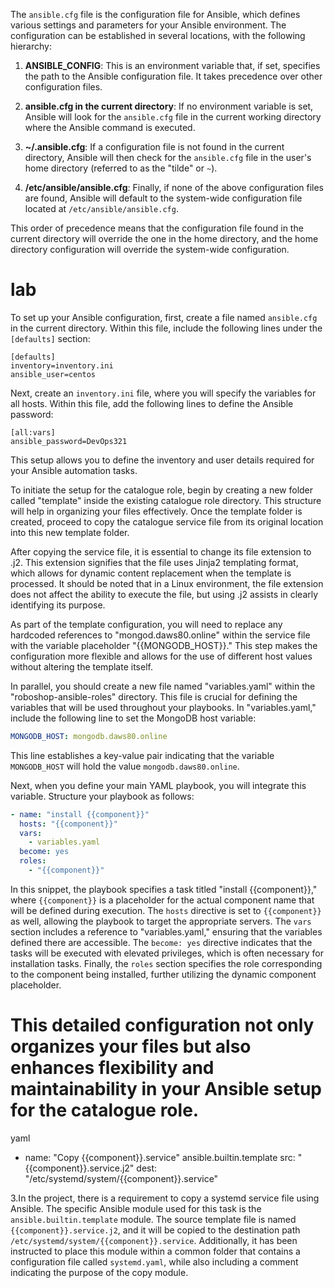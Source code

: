 The `ansible.cfg` file is the configuration file for Ansible, which defines various settings and parameters for your Ansible environment. The configuration can be established in several locations, with the following hierarchy:

1. **ANSIBLE_CONFIG**: This is an environment variable that, if set, specifies the path to the Ansible configuration file. It takes precedence over other configuration files.

2. **ansible.cfg in the current directory**: If no environment variable is set, Ansible will look for the `ansible.cfg` file in the current working directory where the Ansible command is executed.

3. **~/.ansible.cfg**: If a configuration file is not found in the current directory, Ansible will then check for the `ansible.cfg` file in the user's home directory (referred to as the "tilde" or `~`).

4. **/etc/ansible/ansible.cfg**: Finally, if none of the above configuration files are found, Ansible will default to the system-wide configuration file located at `/etc/ansible/ansible.cfg`.

This order of precedence means that the configuration file found in the current directory will override the one in the home directory, and the home directory configuration will override the system-wide configuration.

# lab
To set up your Ansible configuration, first, create a file named `ansible.cfg` in the current directory. Within this file, include the following lines under the `[defaults]` section:

```
[defaults]
inventory=inventory.ini
ansible_user=centos
```

Next, create an `inventory.ini` file, where you will specify the variables for all hosts. Within this file, add the following lines to define the Ansible password:

```
[all:vars]
ansible_password=DevOps321
```

This setup allows you to define the inventory and user details required for your Ansible automation tasks.

To initiate the setup for the catalogue role, begin by creating a new folder called "template" inside the existing catalogue role directory. This structure will help in organizing your files effectively. Once the template folder is created, proceed to copy the catalogue service file from its original location into this new template folder.

After copying the service file, it is essential to change its file extension to .j2. This extension signifies that the file uses Jinja2 templating format, which allows for dynamic content replacement when the template is processed. It should be noted that in a Linux environment, the file extension does not affect the ability to execute the file, but using .j2 assists in clearly identifying its purpose.

As part of the template configuration, you will need to replace any hardcoded references to "mongod.daws80.online" within the service file with the variable placeholder "{{MONGODB_HOST}}." This step makes the configuration more flexible and allows for the use of different host values without altering the template itself.

In parallel, you should create a new file named "variables.yaml" within the "roboshop-ansible-roles" directory. This file is crucial for defining the variables that will be used throughout your playbooks. In "variables.yaml," include the following line to set the MongoDB host variable:

```yaml
MONGODB_HOST: mongodb.daws80.online
```

This line establishes a key-value pair indicating that the variable `MONGODB_HOST` will hold the value `mongodb.daws80.online`.

Next, when you define your main YAML playbook, you will integrate this variable. Structure your playbook as follows:

```yaml
- name: "install {{component}}"
  hosts: "{{component}}"
  vars:
    - variables.yaml
  become: yes
  roles:
    - "{{component}}"
```

In this snippet, the playbook specifies a task titled "install {{component}}," where `{{component}}` is a placeholder for the actual component name that will be defined during execution. The `hosts` directive is set to `{{component}}` as well, allowing the playbook to target the appropriate servers. The `vars` section includes a reference to "variables.yaml," ensuring that the variables defined there are accessible. The `become: yes` directive indicates that the tasks will be executed with elevated privileges, which is often necessary for installation tasks. Finally, the `roles` section specifies the role corresponding to the component being installed, further utilizing the dynamic component placeholder.

This detailed configuration not only organizes your files but also enhances flexibility and maintainability in your Ansible setup for the catalogue role.
=======================================================
yaml
- name: "Copy {{component}}.service"
  ansible.builtin.template
    src: "{{component}}.service.j2"
    dest: "/etc/systemd/system/{{component}}.service"

3.In the project, there is a requirement to copy a systemd service file using Ansible. The specific Ansible module used for this task is the `ansible.builtin.template` module. The source template file is named `{{component}}.service.j2`, and it will be copied to the destination path `/etc/systemd/system/{{component}}.service`. Additionally, it has been instructed to place this module within a common folder that contains a configuration file called `systemd.yaml`, while also including a comment indicating the purpose of the copy module.
